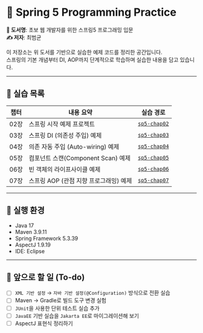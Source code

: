 # 🌱 Spring 5 Programming Practice

**📘 도서명**: 초보 웹 개발자를 위한 스프링5 프로그래밍 입문  
**✍️ 저자**: 최범균

이 저장소는 위 도서를 기반으로 실습한 예제 코드를 정리한 공간입니다.  
스프링의 기본 개념부터 DI, AOP까지 단계적으로 학습하며 실습한 내용을 담고 있습니다.

---

## 📂 실습 목록

| 챕터 | 내용 요약 | 실습 경로 |
|------|-----------|-----------|
| 02장 | 스프링 시작 예제 프로젝트 | [`sp5-chap02`](./sp5-chap02) |
| 03장 | 스프링 DI (의존성 주입) 예제 | [`sp5-chap03`](./sp5-chap03) |
| 04장 | 의존 자동 주입 (Auto-wiring) 예제 | [`sp5-chap04`](./sp5-chap04) |
| 05장 | 컴포넌트 스캔(Component Scan) 예제 | [`sp5-chap05`](./sp5-chap05) |
| 06장 | 빈 객체의 라이프사이클 예제 | [`sp5-chap06`](./sp5-chap06) |
| 07장 | 스프링 AOP (관점 지향 프로그래밍) 예제 | [`sp5-chap07`](./sp5-chap07) |

---

## 🚀 실행 환경

- Java 17  
- Maven 3.9.11  
- Spring Framework 5.3.39  
- AspectJ 1.9.19  
- IDE: Eclipse

---

## 📌 앞으로 할 일 (To-do)

- [ ] `XML 기반 설정` → `자바 기반 설정(@Configuration)` 방식으로 전환 실습  
- [ ] Maven → Gradle로 빌드 도구 변경 실험  
- [ ] `JUnit`을 사용한 단위 테스트 실습 추가  
- [ ] `JavaEE` 기반 실습을 `Jakarta EE`로 마이그레이션해 보기  
- [ ] AspectJ 표현식 정리하기
